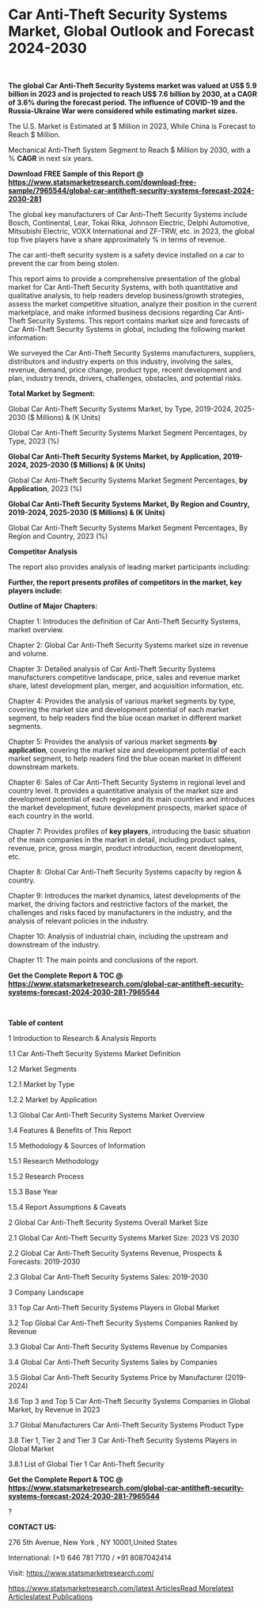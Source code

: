 <h1>Car Anti-Theft Security Systems Market, Global Outlook and Forecast 2024-2030</h1><br/><p><strong>The global Car Anti-Theft Security Systems market was valued at US$ 5.9 billion in 2023 and is projected to reach US$ 7.6 billion by 2030, at a <strong>CAGR</strong> of 3.6% during the forecast period. The influence of COVID-19 and the Russia-Ukraine War were considered while estimating market sizes.</strong></p>
 
 
 
 <p>The U.S. Market is Estimated at $ Million in 2023, While China is Forecast to Reach $ Million.</p>
 
 
 
 <p>Mechanical Anti-Theft System Segment to Reach $ Million by 2030, with a % <strong>CAGR</strong> in next six years.</p>
 
 
 
 <p><strong>Download FREE Sample of this Report @ <a href="https://www.statsmarketresearch.com/download-free-sample/7965544/global-car-antitheft-security-systems-forecast-2024-2030-281">https://www.statsmarketresearch.com/download-free-sample/7965544/global-car-antitheft-security-systems-forecast-2024-2030-281</a></strong></p>
 
 
 
 <p>The global key manufacturers of Car Anti-Theft Security Systems include Bosch, Continental, Lear, Tokai Rika, Johnson Electric, Delphi Automotive, Mitsubishi Electric, VOXX International and ZF-TRW, etc. in 2023, the global top five players have a share approximately % in terms of revenue.</p>
 
 
 
 <p>The car anti-theft security system is a safety device installed on a car to prevent the car from being stolen.</p>
 
 
 
 <p>This report aims to provide a comprehensive presentation of the global market for Car Anti-Theft Security Systems, with both quantitative and qualitative analysis, to help readers develop business/growth strategies, assess the market competitive situation, analyze their position in the current marketplace, and make informed business decisions regarding Car Anti-Theft Security Systems. This report contains market size and forecasts of Car Anti-Theft Security Systems in global, including the following market information:</p>
 
 
 
 <p>We surveyed the Car Anti-Theft Security Systems manufacturers, suppliers, distributors and industry experts on this industry, involving the sales, revenue, demand, price change, product type, recent development and plan, industry trends, drivers, challenges, obstacles, and potential risks.</p>
 
 
 
 <p><strong>Total Market by Segment:</strong></p>
 
 
 
 <p>Global Car Anti-Theft Security Systems Market, by Type, 2019-2024, 2025-2030 ($ Millions) & (K Units)</p>
 
 
 
 <p>Global Car Anti-Theft Security Systems Market Segment Percentages, by Type, 2023 (%)</p>
 
 
 
 <p><strong>Global Car Anti-Theft Security Systems Market, <strong>by Application</strong>, 2019-2024, 2025-2030 ($ Millions) & (K Units)</strong></p>
 
 
 
 <p>Global Car Anti-Theft Security Systems Market Segment Percentages, <strong>by Application</strong>, 2023 (%)</p>
 
 
 
 <p><strong>Global Car Anti-Theft Security Systems Market, By Region and Country, 2019-2024, 2025-2030 ($ Millions) & (K Units)</strong></p>
 
 
 
 <p>Global Car Anti-Theft Security Systems Market Segment Percentages, By Region and Country, 2023 (%)</p>
 
 
 
 <p><strong>Competitor Analysis</strong></p>
 
 
 
 <p>The report also provides analysis of leading market participants including:</p>
 
 
 
 <p><strong>Further, the report presents profiles of competitors in the market, <strong>key players</strong> include:</strong></p>
 
 
 
 <p><strong>Outline of Major Chapters:</strong></p>
 
 
 
 <p>Chapter 1: Introduces the definition of Car Anti-Theft Security Systems, market overview.</p>
 
 
 
 <p>Chapter 2: Global Car Anti-Theft Security Systems market size in revenue and volume.</p>
 
 
 
 <p>Chapter 3: Detailed analysis of Car Anti-Theft Security Systems manufacturers competitive landscape, price, sales and revenue market share, latest development plan, merger, and acquisition information, etc.</p>
 
 
 
 <p>Chapter 4: Provides the analysis of various market segments by type, covering the market size and development potential of each market segment, to help readers find the blue ocean market in different market segments.</p>
 
 
 
 <p>Chapter 5: Provides the analysis of various market segments <strong>by application</strong>, covering the market size and development potential of each market segment, to help readers find the blue ocean market in different downstream markets.</p>
 
 
 
 <p>Chapter 6: Sales of Car Anti-Theft Security Systems in regional level and country level. It provides a quantitative analysis of the market size and development potential of each region and its main countries and introduces the market development, future development prospects, market space of each country in the world.</p>
 
 
 
 <p>Chapter 7: Provides profiles of <strong>key players</strong>, introducing the basic situation of the main companies in the market in detail, including product sales, revenue, price, gross margin, product introduction, recent development, etc.</p>
 
 
 
 <p>Chapter 8: Global Car Anti-Theft Security Systems capacity by region & country.</p>
 
 
 
 <p>Chapter 9: Introduces the market dynamics, latest developments of the market, the driving factors and restrictive factors of the market, the challenges and risks faced by manufacturers in the industry, and the analysis of relevant policies in the industry.</p>
 
 
 
 <p>Chapter 10: Analysis of industrial chain, including the upstream and downstream of the industry.</p>
 
 
 
 <p>Chapter 11: The main points and conclusions of the report.</p>
 
 
 
 <div><b>Get the Complete Report & TOC @ <a href="https://www.statsmarketresearch.com/global-car-antitheft-security-systems-forecast-2024-2030-281-7965544">https://www.statsmarketresearch.com/global-car-antitheft-security-systems-forecast-2024-2030-281-7965544</a></b></div>
 
 
 
 <p><br />
 
 <b>Table of content</b></p>
 
 
 
 <p>1 Introduction to Research & Analysis Reports<br />
 
 1.1 Car Anti-Theft Security Systems Market Definition<br />
 
 1.2 Market Segments<br />
 
 1.2.1 Market by Type<br />
 
 1.2.2 Market by Application<br />
 
 1.3 Global Car Anti-Theft Security Systems Market Overview<br />
 
 1.4 Features & Benefits of This Report<br />
 
 1.5 Methodology & Sources of Information<br />
 
 1.5.1 Research Methodology<br />
 
 1.5.2 Research Process<br />
 
 1.5.3 Base Year<br />
 
 1.5.4 Report Assumptions & Caveats<br />
 
 2 Global Car Anti-Theft Security Systems Overall Market Size<br />
 
 2.1 Global Car Anti-Theft Security Systems Market Size: 2023 VS 2030<br />
 
 2.2 Global Car Anti-Theft Security Systems Revenue, Prospects & Forecasts: 2019-2030<br />
 
 2.3 Global Car Anti-Theft Security Systems Sales: 2019-2030<br />
 
 3 Company Landscape<br />
 
 3.1 Top Car Anti-Theft Security Systems Players in Global Market<br />
 
 3.2 Top Global Car Anti-Theft Security Systems Companies Ranked by Revenue<br />
 
 3.3 Global Car Anti-Theft Security Systems Revenue by Companies<br />
 
 3.4 Global Car Anti-Theft Security Systems Sales by Companies<br />
 
 3.5 Global Car Anti-Theft Security Systems Price by Manufacturer (2019-2024)<br />
 
 3.6 Top 3 and Top 5 Car Anti-Theft Security Systems Companies in Global Market, by Revenue in 2023<br />
 
 3.7 Global Manufacturers Car Anti-Theft Security Systems Product Type<br />
 
 3.8 Tier 1, Tier 2 and Tier 3 Car Anti-Theft Security Systems Players in Global Market<br />
 
 3.8.1 List of Global Tier 1 Car Anti-Theft Security</p>
 
 
 
 <div><b>Get the Complete Report & TOC @ <a href="https://www.statsmarketresearch.com/global-car-antitheft-security-systems-forecast-2024-2030-281-7965544">https://www.statsmarketresearch.com/global-car-antitheft-security-systems-forecast-2024-2030-281-7965544</a></b></div>
 
 
 
 <p>? </p>
 
 
 
 <p><b>CONTACT US:</b><br />
 
 276 5th Avenue, New York , NY 10001,United States<br />
 
 International: (+1) 646 781 7170 / +91 8087042414<br />
 
 Visit: <a href="https://www.statsmarketresearch.com/">https://www.statsmarketresearch.com/</a><br />
 
 <a href="https://gyeongbokgung.com">https://www.statsmarketresearch.com/</a><a href="https://hallyeomaritime.com">latest Articles</a><a href="https://jingwansa.com">Read More</a><a href="https://nguoiviet.jp/">latest Articles</a><a href="https://www.intelmarketresearch.com/">latest Publications</a></p>